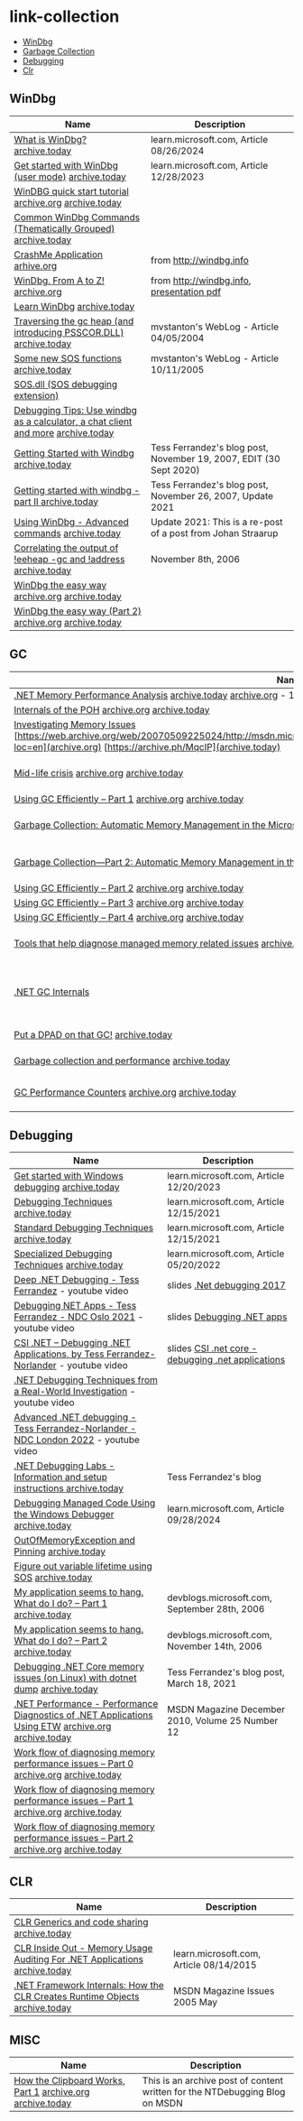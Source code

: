 # link-collection
* [WinDbg](#WinDbg)
* [Garbage Collection](#GC)
* [Debugging](#Debugging)
* [Clr](#CLR)

## WinDbg
| Name                                                                       | Description                                                                        |
|----------------------------------------------------------------------------|------------------------------------------------------------------------------------|
| [What is WinDbg?](https://learn.microsoft.com/en-us/windows-hardware/drivers/debuggercmds/windbg-overview) [archive.today](https://archive.ph/aGsU8)| learn.microsoft.com, Article 08/26/2024 |
| [Get started with WinDbg (user mode)](https://learn.microsoft.com/en-us/windows-hardware/drivers/debugger/getting-started-with-windbg) [archive.today](https://archive.is/blrZ2)| learn.microsoft.com, Article 12/28/2023 |
| [WinDBG quick start tutorial](https://codemachine.com/articles/windbg_quickstart.html) [archive.org](http://web.archive.org/web/20240324162937/https://codemachine.com/articles/windbg_quickstart.html) [archive.today](https://archive.ph/RANiR)| |
| [Common WinDbg Commands (Thematically Grouped)](http://windbg.info/doc/1-common-cmds.html) [archive.today](https://archive.ph/AMJxT)| |
| [CrashMe Application](http://windbg.info/apps/46-crashme.html) [arhive.org](http://web.archive.org/web/20240419221017/http://windbg.info/apps/46-crashme.html) | from http://windbg.info |
| [WinDbg. From A to Z!](http://www.windbg.info/doc/2-windbg-a-z.html) [archive.org](http://web.archive.org/web/20240423081410/http://www.windbg.info/doc/2-windbg-a-z.html) | from http://windbg.info, [presentation pdf](http://web.archive.org/web/20240411085442/http://windbg.info/download/doc/pdf/WinDbg_A_to_Z_color.pdf) |
| [Learn WinDbg](http://www.windbg.xyz) [archive.today](https://archive.ph/JkpmO) ||
| [Traversing the gc heap (and introducing PSSCOR.DLL)](https://learn.microsoft.com/en-us/archive/blogs/mvstanton/traversing-the-gc-heap-and-introducing-psscor-dll) [archive.today](https://archive.ph/iys9H) | mvstanton's WebLog - Article 04/05/2004 |
| [Some new SOS functions](https://learn.microsoft.com/en-us/archive/blogs/mvstanton/some-new-sos-functions) [archive.today](https://archive.ph/W2fQV) | mvstanton's WebLog - Article 10/11/2005 |
| [SOS.dll (SOS debugging extension)](https://learn.microsoft.com/en-us/dotnet/framework/tools/sos-dll-sos-debugging-extension) | |
| [Debugging Tips: Use windbg as a calculator, a chat client and more](https://www.tessferrandez.com/blog/2006/01/18/debugging-tips-use-windbg-as-a-calculator.html) [archive.today](https://archive.ph/mwpmW) ||
| [Getting Started with Windbg](https://www.tessferrandez.com/blog/2007/11/19/getting-started-with-windbg.html) [archive.today](https://archive.ph/RmqXw) | Tess Ferrandez's blog post, November 19, 2007, EDIT (30 Sept 2020) |
| [Getting started with windbg - part II ](https://www.tessferrandez.com/blog/2007/11/26/getting-started-with-windbg-part-ii.html) [archive.today](https://archive.ph/AvBvH) | Tess Ferrandez's blog post, November 26, 2007, Update 2021 |
| [Using WinDbg - Advanced commands](https://www.tessferrandez.com/blog/2008/01/23/windbg-advanced-commands.html) [archive.today](https://archive.ph/pcd6W)| Update 2021: This is a re-post of a post from Johan Straarup |
| [Correlating the output of !eeheap -gc and !address](https://devblogs.microsoft.com/dotnet/correlating-the-output-of-eeheap-gc-and-address/) [archive.today](https://archive.ph/8QIjA) | November 8th, 2006 |
| [WinDbg the easy way](https://www.debuginfo.com/articles/easywindbg.html) [archive.org](https://web.archive.org/web/20230923131137/https://www.debuginfo.com/articles/easywindbg.html) [archive.today](https://archive.ph/souKi) |  |
| [WinDbg the easy way (Part 2)](https://www.debuginfo.com/articles/easywindbg.html) [archive.org](https://web.archive.org/web/20240711224154/https://debuginfo.com/articles/easywindbg2.html) [archive.today](https://archive.ph/yHOrk) |  |


## GC
| Name                                                                       | Description                                                                        |
|----------------------------------------------------------------------------|------------------------------------------------------------------------------------|
| [.NET Memory Performance Analysis](https://github.com/Maoni0/mem-doc/blob/master/doc/.NETMemoryPerformanceAnalysis.md) [archive.today](https://archive.ph/PrWlh) [archive.org](https://web.archive.org/web/20240913230707/https://github.com/Maoni0/mem-doc/blob/master/doc/.NETMemoryPerformanceAnalysis.md) - 13 Sep 2024 ||
| [Internals of the POH](https://devblogs.microsoft.com/dotnet/internals-of-the-poh/) [archive.org](https://web.archive.org/web/20240607094136/https://devblogs.microsoft.com/dotnet/internals-of-the-poh/) [archive.today](https://archive.ph/9nJXv) | February 27th, 2021 |
| [Investigating Memory Issues](https://learn.microsoft.com/en-us/archive/msdn-magazine/2006/november/clr-inside-out-investigating-memory-issues) [https://web.archive.org/web/20070509225024/http://msdn.microsoft.com/msdnmag/issues/06/11/CLRInsideOut/default.aspx?loc=en](archive.org) [https://archive.ph/MqcIP](archive.today)  | Claudio Caldato and Maoni Stephens |
| [Mid-life crisis](https://learn.microsoft.com/en-us/archive/blogs/ricom/mid-life-crisis) [archive.org](https://web.archive.org/web/20070514065708/http://blogs.msdn.com/ricom/archive/2003/12/04/41281.aspx) [archive.today](https://archive.ph/6VydP) | Rico Mariani's Performance Tidbits, December 2003 |
| [Using GC Efficiently – Part 1](https://devblogs.microsoft.com/dotnet/using-gc-efficiently-part-1/) [archive.org](https://web.archive.org/web/20240607094058/https://devblogs.microsoft.com/dotnet/using-gc-efficiently-part-1/) [archive.today](https://archive.ph/42F7l) | June 15th, 2004 |
| [Garbage Collection: Automatic Memory Management in the Microsoft .NET Framework](https://learn.microsoft.com/en-us/archive/msdn-magazine/2000/november/garbage-collection-automatic-memory-management-in-the-microsoft-net-framework) [archive.org](https://web.archive.org/web/20070509224330/http://msdn.microsoft.com/msdnmag/issues/1100/GCI/default.aspx) [archive.today](https://archive.ph/g6fm4) | Jeffrey Richter, MSDN Magazine , November 2000 |
| [Garbage Collection—Part 2: Automatic Memory Management in the Microsoft .NET Framework](https://learn.microsoft.com/en-us/archive/msdn-magazine/2000/december/garbage-collection-part-2-automatic-memory-management-in-the-microsoft-net-framework) [archive.org](https://web.archive.org/web/20070512214802/http://msdn.microsoft.com/msdnmag/issues/1200/GCI2/) [archive.today](https://archive.ph/AaSDU) | Jeffrey Richter, MSDN Magazine , December 2000 |
| [Using GC Efficiently – Part 2](https://devblogs.microsoft.com/dotnet/using-gc-efficiently-part-2/) [archive.org](https://web.archive.org/web/20240609085207/https://devblogs.microsoft.com/dotnet/using-gc-efficiently-part-2/) [archive.today](https://archive.ph/NAowO)| September 25th, 2004 |
| [Using GC Efficiently – Part 3](https://devblogs.microsoft.com/dotnet/using-gc-efficiently-part-3/) [archive.org](https://web.archive.org/web/20240607094156/https://devblogs.microsoft.com/dotnet/using-gc-efficiently-part-3/) [archive.today](https://archive.ph/65i45)| December 19th, 2004 |
| [Using GC Efficiently – Part 4](https://devblogs.microsoft.com/dotnet/using-gc-efficiently-part-4/) [archive.org](https://web.archive.org/web/20240607094526/https://devblogs.microsoft.com/dotnet/using-gc-efficiently-part-4/) [archive.today](https://archive.ph/wdTGg)| May 6th, 2005 |
| [Tools that help diagnose managed memory related issues](https://devblogs.microsoft.com/dotnet/tools-that-help-diagnose-managed-memory-related-issues/) [archive.today](https://archive.ph/fB9jA) | devblogs.microsoft.com article, November 8th, 2004 |
| [.NET GC Internals](https://www.youtube.com/playlist?list=PLpUkQYy-K8Y-wYcDgDXKhfs6OT8fFQtVm) | youtube playlist, .NET GC Internals series explaining a real in-depth knowledge how .NET GC works. |
| [Put a DPAD on that GC!](https://devblogs.microsoft.com/dotnet/put-a-dpad-on-that-gc/) [archive.today](https://archive.ph/AdujA)| devblogs.microsoft.com article, May 10th, 2021 |
| [Garbage collection and performance](https://learn.microsoft.com/en-us/dotnet/standard/garbage-collection/performance) [archive.today](https://archive.ph/CxLSz) | learn.microsoft.com, Article 07/12/2022 |
| [GC Performance Counters](https://devblogs.microsoft.com/dotnet/gc-performance-counters/) [archive.org](https://web.archive.org/web/20051123014042/http://blogs.msdn.com/maoni/archive/2004/06/03/148029.aspx) [archive.today](https://archive.ph/VwLhZ)| posted on Thursday, June 03, 2004 3:46 PM by maoni |


## Debugging
| Name                                                                       | Description                                                                        |
|----------------------------------------------------------------------------|------------------------------------------------------------------------------------|
| [Get started with Windows debugging](https://learn.microsoft.com/en-us/windows-hardware/drivers/debugger/getting-started-with-windows-debugging) [archive.today](https://archive.is/7mOG5)| learn.microsoft.com, Article 12/20/2023 |
| [Debugging Techniques](https://learn.microsoft.com/en-us/windows-hardware/drivers/debugger/debugging-techniques) [archive.today](https://archive.ph/PiJpZ)| learn.microsoft.com, Article 12/15/2021 |
| [Standard Debugging Techniques](https://learn.microsoft.com/en-us/windows-hardware/drivers/debugger/standard-debugging-techniques) [archive.today](https://archive.ph/8vQus) | learn.microsoft.com, Article 12/15/2021 |
| [Specialized Debugging Techniques](https://learn.microsoft.com/en-us/windows-hardware/drivers/debugger/specialized-debugging-techniques) [archive.today](https://archive.ph/kqkt4) | learn.microsoft.com, Article 05/20/2022 |
| [Deep .NET Debugging - Tess Ferrandez](https://www.youtube.com/watch?v=S-jiM07X3fs) - youtube video| slides [.Net debugging 2017](https://www.slideshare.net/slideshow/net-debugging-2017/71633740) |
| [Debugging NET Apps - Tess Ferrandez - NDC Oslo 2021](https://www.youtube.com/watch?v=5LTT8OfcnsM) - youtube video| slides [Debugging .NET apps](https://www.slideshare.net/slideshow/debugging-net-apps/251122931) |
| [CSI .NET – Debugging .NET Applications, by Tess Ferrandez-Norlander](https://www.youtube.com/watch?v=z2B8OruMT6s) - youtube video| slides [CSI .net core - debugging .net applications](https://www.slideshare.net/slideshow/csi-net-core-debugging-net-applications/248330523)|
| [.NET Debugging Techniques from a Real-World Investigation](https://www.youtube.com/watch?v=23E0JVmo9MM) - youtube video ||
| [Advanced .NET debugging - Tess Ferrandez-Norlander - NDC London 2022](https://www.youtube.com/watch?v=yA-b-V_9N_E) - youtube video ||
| [.NET Debugging Labs - Information and setup instructions ](https://www.tessferrandez.com/blog/2008/02/04/debugging-demos-setup-instructions.html) [archive.today](https://archive.ph/PThUn) | Tess Ferrandez's blog |
| [Debugging Managed Code Using the Windows Debugger](https://learn.microsoft.com/en-us/windows-hardware/drivers/debugger/debugging-managed-code) [archive.today](https://archive.ph/PcbOw)| learn.microsoft.com, Article 09/28/2024 |
| [OutOfMemoryException and Pinning](https://learn.microsoft.com/en-us/archive/blogs/yunjin/outofmemoryexception-and-pinning) [archive.today](https://archive.ph/5eAXI) ||
| [Figure out variable lifetime using SOS](https://learn.microsoft.com/en-us/archive/blogs/yunjin/figure-out-variable-lifetime-using-sos) [archive.today](https://archive.ph/wXfos) ||
| [My application seems to hang. What do I do? – Part 1](https://devblogs.microsoft.com/dotnet/my-application-seems-to-hang-what-do-i-do-part-1/) [archive.today](https://archive.ph/AoH4f) | devblogs.microsoft.com, September 28th, 2006 |
| [My application seems to hang. What do I do? – Part 2](https://devblogs.microsoft.com/dotnet/my-application-seems-to-hang-what-do-i-do-part-2/) [archive.today](https://archive.ph/8nky9) | devblogs.microsoft.com, November 14th, 2006 |
| [Debugging .NET Core memory issues (on Linux) with dotnet dump](https://www.tessferrandez.com/blog/2021/03/18/debugging-a-netcore-memory-issue-with-dotnet-dump.html) [archive.today](https://archive.ph/y232F) | Tess Ferrandez's blog post, March 18, 2021 |
| [.NET Performance - Performance Diagnostics of .NET Applications Using ETW](https://learn.microsoft.com/en-us/archive/msdn-magazine/2010/december/msdn-magazine-net-performance-performance-diagnostics-of-net-applications-using-etw) [archive.org](http://web.archive.org/web/20230608164228/https://learn.microsoft.com/en-us/archive/msdn-magazine/2010/december/msdn-magazine-net-performance-performance-diagnostics-of-net-applications-using-etw) [archive.today](https://archive.ph/RqIyN) | MSDN Magazine December 2010, Volume 25 Number 12 |
| [Work flow of diagnosing memory performance issues – Part 0](https://devblogs.microsoft.com/dotnet/work-flow-of-diagnosing-memory-performance-issues-part-0/) [archive.org](http://web.archive.org/web/20240608162551/https://devblogs.microsoft.com/dotnet/work-flow-of-diagnosing-memory-performance-issues-part-0/) [archive.today](https://archive.ph/5kiov) |  |
| [Work flow of diagnosing memory performance issues – Part 1](https://devblogs.microsoft.com/dotnet/work-flow-of-diagnosing-memory-performance-issues-part-1/) [archive.org](http://web.archive.org/web/20240608162553/https://devblogs.microsoft.com/dotnet/work-flow-of-diagnosing-memory-performance-issues-part-1/) [archive.today](https://archive.ph/mjBDX) |  |
| [Work flow of diagnosing memory performance issues – Part 2](https://devblogs.microsoft.com/dotnet/work-flow-of-diagnosing-memory-performance-issues-part-2/) [archive.org](http://web.archive.org/web/20240302132333/https://devblogs.microsoft.com/dotnet/work-flow-of-diagnosing-memory-performance-issues-part-2/) [archive.today](https://archive.ph/la94J) |  |




## CLR
| Name                                                                       | Description                                                                        |
|----------------------------------------------------------------------------|------------------------------------------------------------------------------------|
| [CLR Generics and code sharing](https://learn.microsoft.com/en-us/archive/blogs/joelpob/clr-generics-and-code-sharing) [archive.today](https://archive.ph/qZMt4) ||
| [CLR Inside Out - Memory Usage Auditing For .NET Applications](https://learn.microsoft.com/en-us/archive/msdn-magazine/2009/june/memory-usage-auditing-for-net-applications) [archive.today](https://archive.ph/MHEYO)| learn.microsoft.com, Article 08/14/2015|
| [.NET Framework Internals: How the CLR Creates Runtime Objects](https://learn.microsoft.com/en-us/archive/msdn-magazine/2005/may/net-framework-internals-how-the-clr-creates-runtime-objects) [archive.today](https://archive.ph/HiIa4) | MSDN Magazine Issues  2005  May |

## MISC
| Name                                                                       | Description                                                                        |
|----------------------------------------------------------------------------|------------------------------------------------------------------------------------|
| [How the Clipboard Works, Part 1](https://burrough.org/archives/284) [archive.org](http://web.archive.org/web/20240303100349/https://burrough.org/archives/284) [archive.today](https://archive.ph/yuzLz) | This is an archive post of content written for the NTDebugging Blog on MSDN |

